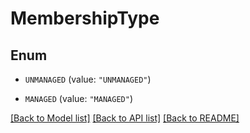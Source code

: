 # MembershipType

## Enum


* `UNMANAGED` (value: `"UNMANAGED"`)

* `MANAGED` (value: `"MANAGED"`)


[[Back to Model list]](../README.md#documentation-for-models) [[Back to API list]](../README.md#documentation-for-api-endpoints) [[Back to README]](../README.md)


